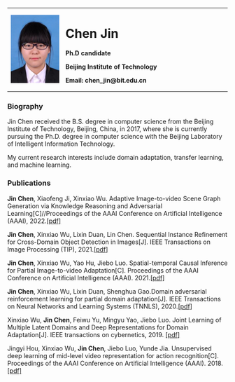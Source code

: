 <table border="0">
    <tr>
      <td width="25%">
      <img src="/cj.png" width="100%">  
      </td>
      <td width="75%">
        <h1>Chen Jin</h1>
        <p><b>Ph.D candidate</b></p>
        <p><b>Beijing Institute of Technology</b></p>
        <p><b>Email: chen_jin@bit.edu.cn</b></p>
      </td>
    </tr>
</table>

### Biography
Jin Chen received the B.S. degree in computer science from the Beijing Institute of Technology,
Beijing, China, in 2017, where she is currently pursuing the Ph.D. degree in computer science with the Beijing Laboratory of Intelligent Information Technology.

My current research interests include domain adaptation, transfer learning, and machine learning.

### Publications
**Jin Chen**, Xiaofeng Ji, Xinxiao Wu. Adaptive Image-to-video Scene Graph Generation via Knowledge Reasoning and Adversarial Learning[C]//Proceedings of the AAAI Conference on Artificial Intelligence (AAAI), 2022.[[pdf]](https://www.aaai.org/AAAI22Papers/AAAI-1731.ChenJ.pdf)

**Jin Chen**, Xinxiao Wu, Lixin Duan, Lin Chen. Sequential Instance Refinement for Cross-Domain Object Detection in Images[J]. IEEE Transactions on Image Processing (TIP), 2021.[[pdf]](https://ieeexplore.ieee.org/abstract/document/9387548)

**Jin Chen**, Xinxiao Wu, Yao Hu, Jiebo Luo. Spatial-temporal Causal Inference for Partial Image-to-video Adaptation[C]. Proceedings of the AAAI Conference on Artificial Intelligence (AAAI). 2021.[[pdf]](https://www.aaai.org/AAAI21Papers/AAAI-1546.ChenJ.pdf)

**Jin Chen**, Xinxiao Wu, Lixin Duan, Shenghua Gao.Domain adversarial reinforcement learning for partial domain adaptation[J]. IEEE Transactions on Neural Networks and Learning Systems (TNNLS), 2020.[[pdf]](https://ieeexplore.ieee.org/abstract/document/9228896)

Xinxiao Wu, **Jin Chen**, Feiwu Yu, Mingyu Yao, Jiebo Luo. Joint Learning of Multiple Latent Domains and Deep Representations for Domain Adaptation[J]. IEEE transactions on cybernetics, 2019. [[pdf]](https://ieeexplore.ieee.org/abstract/document/8745500/)

Jingyi Hou, Xinxiao Wu, **Jin Chen**, Jiebo Luo, Yunde Jia. Unsupervised deep learning of mid-level video representation for action recognition[C]. Proceedings of the AAAI Conference on Artificial Intelligence (AAAI). 2018. [[pdf]](https://www.aaai.org/ocs/index.php/AAAI/AAAI18/paper/viewPaper/16794)
